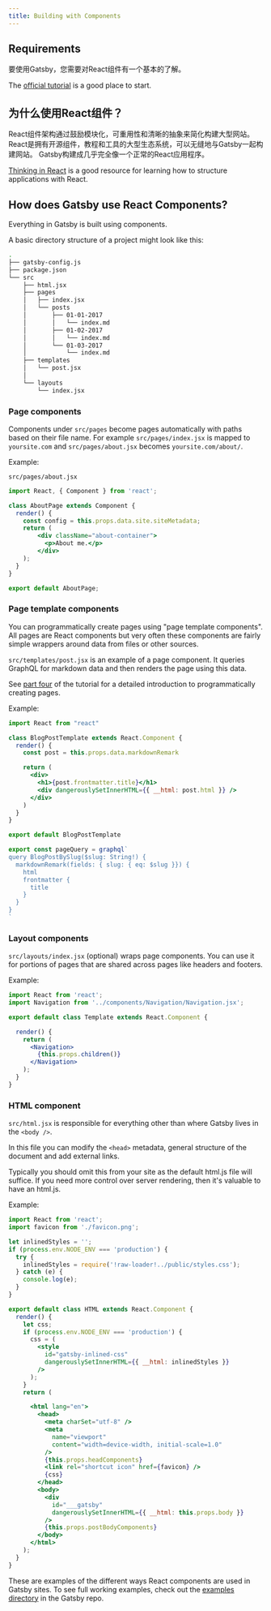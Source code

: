 ```yaml
---
title: Building with Components
---
```

## Requirements

要使用Gatsby，您需要对React组件有一个基本的了解。

The [official tutorial](https://facebook.github.io/react/tutorial/tutorial.html) is a good place to start.

## 为什么使用React组件？

React组件架构通过鼓励模块化，可重用性和清晰的抽象来简化构建大型网站。 React是拥有开源组件，教程和工具的大型生态系统，可以无缝地与Gatsby一起构建网站。 Gatsby构建成几乎完全像一个正常的React应用程序。

[Thinking in React](https://facebook.github.io/react/docs/thinking-in-react.html) is a good resource for learning how to structure applications with React.

## How does Gatsby use React Components?

Everything in Gatsby is built using components.

A basic directory structure of a project might look like this:

```sh
.
├── gatsby-config.js
├── package.json
└── src
    ├── html.jsx
    ├── pages
    │   ├── index.jsx
    │   └── posts
    │       ├── 01-01-2017
    │       │   └── index.md
    │       ├── 01-02-2017
    │       │   └── index.md
    │       └── 01-03-2017
    │           └── index.md
    ├── templates
    │   └── post.jsx
    │
    └── layouts
        └── index.jsx
```

### Page components

Components under `src/pages` become pages automatically with paths based on their file name. For example `src/pages/index.jsx` is mapped to `yoursite.com` and `src/pages/about.jsx` becomes `yoursite.com/about/`.

Example:

`src/pages/about.jsx`

```jsx
import React, { Component } from 'react';

class AboutPage extends Component {
  render() {
    const config = this.props.data.site.siteMetadata;
    return (
        <div className="about-container">
          <p>About me.</p>
        </div>
    );
  }
}

export default AboutPage;
```

### Page template components

You can programmatically create pages using "page template components". All pages are React components but very often these components are fairly simple wrappers around data from files or other sources.

`src/templates/post.jsx` is an example of a page component. It queries GraphQL for markdown data and then renders the page using this data.

See [part four](/tutorial/part-four/) of the tutorial for a detailed introduction to programmatically creating pages.

Example:

```jsx
import React from "react"

class BlogPostTemplate extends React.Component {
  render() {
    const post = this.props.data.markdownRemark

    return (
      <div>
        <h1>{post.frontmatter.title}</h1>
        <div dangerouslySetInnerHTML={{ __html: post.html }} />
      </div>
    )
  }
}

export default BlogPostTemplate

export const pageQuery = graphql`
query BlogPostBySlug($slug: String!) {
  markdownRemark(fields: { slug: { eq: $slug }}) {
    html
    frontmatter {
      title
    }
  }
}
`
```

### Layout components

`src/layouts/index.jsx` (optional) wraps page components. You can use it for portions of pages that are shared across pages like headers and footers.

Example:

```jsx
import React from 'react';
import Navigation from '../components/Navigation/Navigation.jsx';

export default class Template extends React.Component {

  render() {
    return (
      <Navigation>
        {this.props.children()}
      </Navigation>
    );
  }
}
```

### HTML component

`src/html.jsx` is responsible for everything other than where Gatsby lives in the `<body />`.

In this file you can modify the `<head>` metadata, general structure of the document and add external links.

Typically you should omit this from your site as the default html.js file will suffice. If you need more control over server rendering, then it's valuable to have an html.js.

Example:

```jsx
import React from 'react';
import favicon from './favicon.png';

let inlinedStyles = '';
if (process.env.NODE_ENV === 'production') {
  try {
    inlinedStyles = require('!raw-loader!../public/styles.css');
  } catch (e) {
    console.log(e);
  }
}

export default class HTML extends React.Component {
  render() {
    let css;
    if (process.env.NODE_ENV === 'production') {
      css = (
        <style
          id="gatsby-inlined-css"
          dangerouslySetInnerHTML={{ __html: inlinedStyles }}
        />
      );
    }
    return (

      <html lang="en">
        <head>
          <meta charSet="utf-8" />
          <meta
            name="viewport"
            content="width=device-width, initial-scale=1.0"
          />
          {this.props.headComponents}
          <link rel="shortcut icon" href={favicon} />
          {css}
        </head>
        <body>
          <div
            id="___gatsby"
            dangerouslySetInnerHTML={{ __html: this.props.body }}
          />
          {this.props.postBodyComponents}
        </body>
      </html>
    );
  }
}
```

These are examples of the different ways React components are used in Gatsby sites. To see full working examples, check out the [examples directory](https://github.com/gatsbyjs/gatsby/tree/master/examples) in the Gatsby repo.